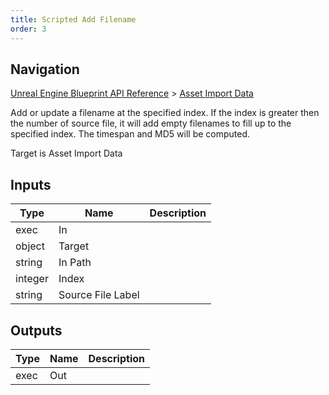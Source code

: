 ```yaml
---
title: Scripted Add Filename
order: 3
---
```

## Navigation

[Unreal Engine Blueprint API Reference](https://dev.epicgames.com/documentation/en-us/unreal-engine/BlueprintAPI) > [Asset Import Data](https://dev.epicgames.com/documentation/en-us/unreal-engine/BlueprintAPI/AssetImportData)

Add or update a filename at the specified index. If the index is greater then the number of source file,
it will add empty filenames to fill up to the specified index. The timespan and MD5 will be computed.

Target is Asset Import Data

## Inputs

| Type | Name | Description |
| --- | --- | --- |
| exec | In |  |
| object | Target |  |
| string | In Path |  |
| integer | Index |  |
| string | Source File Label |  |

## Outputs

| Type | Name | Description |
| --- | --- | --- |
| exec | Out |  |

